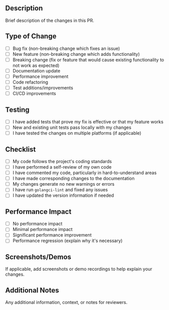 ## Description

Brief description of the changes in this PR.

## Type of Change

- [ ] Bug fix (non-breaking change which fixes an issue)
- [ ] New feature (non-breaking change which adds functionality)
- [ ] Breaking change (fix or feature that would cause existing functionality to not work as expected)
- [ ] Documentation update
- [ ] Performance improvement
- [ ] Code refactoring
- [ ] Test additions/improvements
- [ ] CI/CD improvements

## Testing

- [ ] I have added tests that prove my fix is effective or that my feature works
- [ ] New and existing unit tests pass locally with my changes
- [ ] I have tested the changes on multiple platforms (if applicable)

## Checklist

- [ ] My code follows the project's coding standards
- [ ] I have performed a self-review of my own code
- [ ] I have commented my code, particularly in hard-to-understand areas
- [ ] I have made corresponding changes to the documentation
- [ ] My changes generate no new warnings or errors
- [ ] I have run `golangci-lint` and fixed any issues
- [ ] I have updated the version information if needed

## Performance Impact

- [ ] No performance impact
- [ ] Minimal performance impact
- [ ] Significant performance improvement
- [ ] Performance regression (explain why it's necessary)

## Screenshots/Demos

If applicable, add screenshots or demo recordings to help explain your changes.

## Additional Notes

Any additional information, context, or notes for reviewers.

